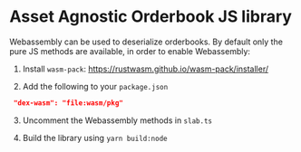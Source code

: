 # Asset Agnostic Orderbook JS library

Webassembly can be used to deserialize orderbooks. By default only the pure JS methods are available, in order to enable Webassembly:

1. Install `wasm-pack`: https://rustwasm.github.io/wasm-pack/installer/

2. Add the following to your `package.json`

```json
 "dex-wasm": "file:wasm/pkg"
```

3. Uncomment the Webassembly methods in `slab.ts`

4. Build the library using `yarn build:node`
